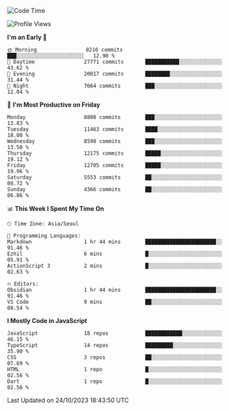<!--START_SECTION:waka-->
![Code Time](http://img.shields.io/badge/Code%20Time-5%2C336%20hrs%2044%20mins-blue)

![Profile Views](http://img.shields.io/badge/Profile%20Views-0-blue)

**I'm an Early 🐤** 

```text
🌞 Morning                8216 commits        ███░░░░░░░░░░░░░░░░░░░░░░   12.90 % 
🌆 Daytime                27771 commits       ███████████░░░░░░░░░░░░░░   43.62 % 
🌃 Evening                20017 commits       ████████░░░░░░░░░░░░░░░░░   31.44 % 
🌙 Night                  7664 commits        ███░░░░░░░░░░░░░░░░░░░░░░   12.04 % 
```
📅 **I'm Most Productive on Friday** 

```text
Monday                   8808 commits        ███░░░░░░░░░░░░░░░░░░░░░░   13.83 % 
Tuesday                  11463 commits       ████░░░░░░░░░░░░░░░░░░░░░   18.00 % 
Wednesday                8598 commits        ███░░░░░░░░░░░░░░░░░░░░░░   13.50 % 
Thursday                 12175 commits       █████░░░░░░░░░░░░░░░░░░░░   19.12 % 
Friday                   12705 commits       █████░░░░░░░░░░░░░░░░░░░░   19.96 % 
Saturday                 5553 commits        ██░░░░░░░░░░░░░░░░░░░░░░░   08.72 % 
Sunday                   4366 commits        ██░░░░░░░░░░░░░░░░░░░░░░░   06.86 % 
```


📊 **This Week I Spent My Time On** 

```text
🕑︎ Time Zone: Asia/Seoul

💬 Programming Languages: 
Markdown                 1 hr 44 mins        ███████████████████████░░   91.46 % 
Ezhil                    6 mins              █░░░░░░░░░░░░░░░░░░░░░░░░   05.91 % 
ActionScript 3           2 mins              █░░░░░░░░░░░░░░░░░░░░░░░░   02.63 % 

🔥 Editors: 
Obsidian                 1 hr 44 mins        ███████████████████████░░   91.46 % 
VS Code                  9 mins              ██░░░░░░░░░░░░░░░░░░░░░░░   08.54 % 
```

**I Mostly Code in JavaScript** 

```text
JavaScript               18 repos            ████████████░░░░░░░░░░░░░   46.15 % 
TypeScript               14 repos            █████████░░░░░░░░░░░░░░░░   35.90 % 
CSS                      3 repos             ██░░░░░░░░░░░░░░░░░░░░░░░   07.69 % 
HTML                     1 repo              █░░░░░░░░░░░░░░░░░░░░░░░░   02.56 % 
Dart                     1 repo              █░░░░░░░░░░░░░░░░░░░░░░░░   02.56 % 
```




 Last Updated on 24/10/2023 18:43:50 UTC
<!--END_SECTION:waka-->
